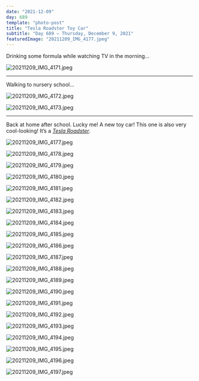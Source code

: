 ```yaml
---
date: "2021-12-09"
day: 689
template: "photo-post"
title: "Tesla Roadster Toy Car"
subtitle: "Day 689 – Thursday, December 9, 2021"
featuredImage: "20211209_IMG_4177.jpeg"
---
```


Drinking some formula while watching TV in the morning…

![20211209_IMG_4171.jpeg](20211209_IMG_4171.jpeg)

<hr />

Walking to nursery school…

![20211209_IMG_4172.jpeg](20211209_IMG_4172.jpeg)

![20211209_IMG_4173.jpeg](20211209_IMG_4173.jpeg)

<hr />

Back at home after school. Lucky me! A new toy car! This one is also very cool-looking! It’s a <em><a href="https://en.wikipedia.org/wiki/Tesla_Roadster_(second*generation)">Tesla Roadster</a></em>.

![20211209_IMG_4177.jpeg](20211209_IMG_4177.jpeg)

![20211209_IMG_4178.jpeg](20211209_IMG_4178.jpeg)

![20211209_IMG_4179.jpeg](20211209_IMG_4179.jpeg)

![20211209_IMG_4180.jpeg](20211209_IMG_4180.jpeg)

![20211209_IMG_4181.jpeg](20211209_IMG_4181.jpeg)

![20211209_IMG_4182.jpeg](20211209_IMG_4182.jpeg)

![20211209_IMG_4183.jpeg](20211209_IMG_4183.jpeg)

![20211209_IMG_4184.jpeg](20211209_IMG_4184.jpeg)

![20211209_IMG_4185.jpeg](20211209_IMG_4185.jpeg)

![20211209_IMG_4186.jpeg](20211209_IMG_4186.jpeg)

![20211209_IMG_4187.jpeg](20211209_IMG_4187.jpeg)

![20211209_IMG_4188.jpeg](20211209_IMG_4188.jpeg)

![20211209_IMG_4189.jpeg](20211209_IMG_4189.jpeg)

![20211209_IMG_4190.jpeg](20211209_IMG_4190.jpeg)

![20211209_IMG_4191.jpeg](20211209_IMG_4191.jpeg)

![20211209_IMG_4192.jpeg](20211209_IMG_4192.jpeg)

![20211209_IMG_4193.jpeg](20211209_IMG_4193.jpeg)

![20211209_IMG_4194.jpeg](20211209_IMG_4194.jpeg)

![20211209_IMG_4195.jpeg](20211209_IMG_4195.jpeg)

![20211209_IMG_4196.jpeg](20211209_IMG_4196.jpeg)

![20211209_IMG_4197.jpeg](20211209_IMG_4197.jpeg)
